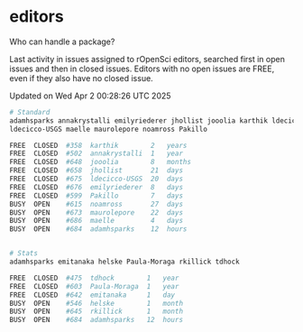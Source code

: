 # editors

Who can handle a package?

Last activity in issues assigned to rOpenSci editors, searched first in open
issues and then in closed issues. Editors with no open issues are FREE, even if
they also have no closed issue.


Updated on Wed Apr 2 00:28:26 UTC 2025

```bash
# Standard
adamhsparks annakrystalli emilyriederer jhollist jooolia karthik ldecicco
ldecicco-USGS maelle maurolepore noamross Pakillo

FREE  CLOSED  #358  karthik        2   years
FREE  CLOSED  #502  annakrystalli  1   year
FREE  CLOSED  #648  jooolia        8   months
FREE  CLOSED  #658  jhollist       21  days
FREE  CLOSED  #675  ldecicco-USGS  20  days
FREE  CLOSED  #676  emilyriederer  8   days
FREE  CLOSED  #599  Pakillo        7   days
BUSY  OPEN    #615  noamross       27  days
BUSY  OPEN    #673  maurolepore    22  days
BUSY  OPEN    #686  maelle         4   days
BUSY  OPEN    #684  adamhsparks    12  hours


# Stats
adamhsparks emitanaka helske Paula-Moraga rkillick tdhock

FREE  CLOSED  #475  tdhock        1   year
FREE  CLOSED  #603  Paula-Moraga  1   year
FREE  CLOSED  #642  emitanaka     1   day
BUSY  OPEN    #546  helske        1   month
BUSY  OPEN    #645  rkillick      1   month
BUSY  OPEN    #684  adamhsparks   12  hours
```

